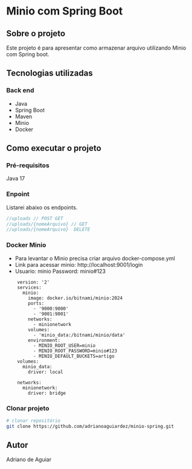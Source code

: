 # Minio com Spring Boot

## Sobre o projeto
Este projeto é para apresentar como armazenar arquivo utilizando Minio com Spring boot. 

## Tecnologias utilizadas
### Back end
- Java
- Spring Boot
- Maven
- Minio
- Docker

## Como executar o projeto

### Pré-requisitos
Java 17

### Enpoint
Listarei abaixo os endpoints.

```java
//uploads // POST GET
//uploads/{nomeArquivo} // GET
//uploads/{nomeArquivo}  DELETE 
```

### Docker Minio
-  Para levantar o Minio precisa criar arquivo docker-compose.yml
-  Link para acessar minio: http://localhost:9001/login
-  Usuario: minio   Password: minio#123

```   
    version: '2'
    services:
      minio:
        image: docker.io/bitnami/minio:2024
        ports:
          - '9000:9000'
          - '9001:9001'
        networks:
          - minionetwork
        volumes:
          - 'minio_data:/bitnami/minio/data'
        environment:
          - MINIO_ROOT_USER=minio
          - MINIO_ROOT_PASSWORD=minio#123
          - MINIO_DEFAULT_BUCKETS=artigo
    volumes:
      minio_data:
        driver: local
        
    networks:
      minionetwork:
        driver: bridge
```    

### Clonar projeto
```bash
# clonar repositório
git clone https://github.com/adrianoaguiardez/minio-spring.git
```

## Autor

Adriano de Aguiar

